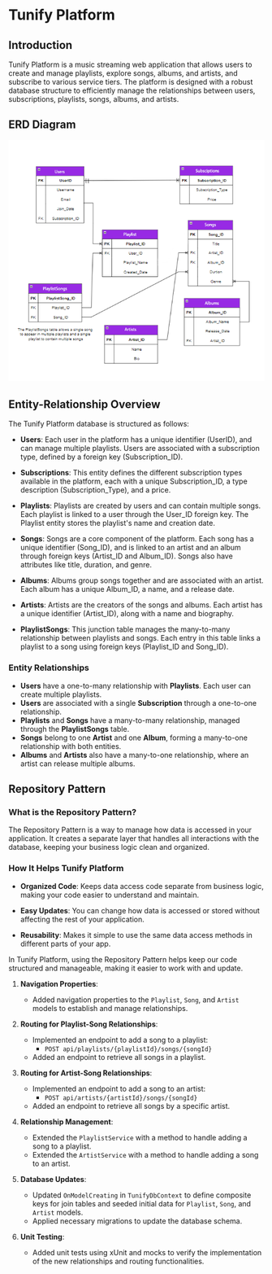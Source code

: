 # Tunify Platform

## Introduction

Tunify Platform is a music streaming web application that allows users to create and manage playlists, explore songs, albums, and artists, and subscribe to various service tiers. The platform is designed with a robust database structure to efficiently manage the relationships between users, subscriptions, playlists, songs, albums, and artists.

## ERD Diagram

![Tunify ERD Diagram](Tunify.png)



## Entity-Relationship Overview

The Tunify Platform database is structured as follows:

- **Users**: Each user in the platform has a unique identifier (UserID), and can manage multiple playlists. Users are associated with a subscription type, defined by a foreign key (Subscription_ID).

- **Subscriptions**: This entity defines the different subscription types available in the platform, each with a unique Subscription_ID, a type description (Subscription_Type), and a price.

- **Playlists**: Playlists are created by users and can contain multiple songs. Each playlist is linked to a user through the User_ID foreign key. The Playlist entity stores the playlist's name and creation date.

- **Songs**: Songs are a core component of the platform. Each song has a unique identifier (Song_ID), and is linked to an artist and an album through foreign keys (Artist_ID and Album_ID). Songs also have attributes like title, duration, and genre.

- **Albums**: Albums group songs together and are associated with an artist. Each album has a unique Album_ID, a name, and a release date.

- **Artists**: Artists are the creators of the songs and albums. Each artist has a unique identifier (Artist_ID), along with a name and biography.

- **PlaylistSongs**: This junction table manages the many-to-many relationship between playlists and songs. Each entry in this table links a playlist to a song using foreign keys (Playlist_ID and Song_ID).

### Entity Relationships

- **Users** have a one-to-many relationship with **Playlists**. Each user can create multiple playlists.
- **Users** are associated with a single **Subscription** through a one-to-one relationship.
- **Playlists** and **Songs** have a many-to-many relationship, managed through the **PlaylistSongs** table.
- **Songs** belong to one **Artist** and one **Album**, forming a many-to-one relationship with both entities.
- **Albums** and **Artists** also have a many-to-one relationship, where an artist can release multiple albums.

## Repository Pattern

### What is the Repository Pattern?

The Repository Pattern is a way to manage how data is accessed in your application. It creates a separate layer that handles all interactions with the database, keeping your business logic clean and organized.

### How It Helps Tunify Platform

- **Organized Code**: Keeps data access code separate from business logic, making your code easier to understand and maintain.
  
- **Easy Updates**: You can change how data is accessed or stored without affecting the rest of your application.

- **Reusability**: Makes it simple to use the same data access methods in different parts of your app.

In Tunify Platform, using the Repository Pattern helps keep our code structured and manageable, making it easier to work with and update.

1. **Navigation Properties**:
   - Added navigation properties to the `Playlist`, `Song`, and `Artist` models to establish and manage relationships.

2. **Routing for Playlist-Song Relationships**:
   - Implemented an endpoint to add a song to a playlist:
     - `POST api/playlists/{playlistId}/songs/{songId}`
   - Added an endpoint to retrieve all songs in a playlist.

3. **Routing for Artist-Song Relationships**:
   - Implemented an endpoint to add a song to an artist:
     - `POST api/artists/{artistId}/songs/{songId}`
   - Added an endpoint to retrieve all songs by a specific artist.

4. **Relationship Management**:
   - Extended the `PlaylistService` with a method to handle adding a song to a playlist.
   - Extended the `ArtistService` with a method to handle adding a song to an artist.

5. **Database Updates**:
   - Updated `OnModelCreating` in `TunifyDbContext` to define composite keys for join tables and seeded initial data for `Playlist`, `Song`, and `Artist` models.
   - Applied necessary migrations to update the database schema.

6. **Unit Testing**:
   - Added unit tests using xUnit and mocks to verify the implementation of the new relationships and routing functionalities.